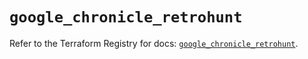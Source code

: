 # `google_chronicle_retrohunt`

Refer to the Terraform Registry for docs: [`google_chronicle_retrohunt`](https://registry.terraform.io/providers/hashicorp/google/6.45.0/docs/resources/chronicle_retrohunt).

